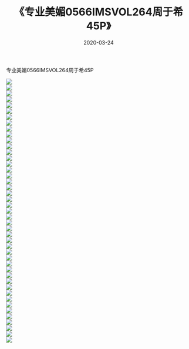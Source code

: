 ﻿---
layout: post
title:  《专业美媚0566IMSVOL264周于希45P》
date:   2020-03-24
img: http://pic.660000.xyz/1:/性感/2020/专业美媚0566IMSVOL264周于希45P/000.jpg
categories: [美女, 清纯, 唯美]
---

专业美媚0566IMSVOL264周于希45P

  ![](http://pic.660000.xyz/1:/性感/2020/专业美媚0566IMSVOL264周于希45P/001.jpg) <br> ![](http://pic.660000.xyz/1:/性感/2020/专业美媚0566IMSVOL264周于希45P/002.jpg) <br> ![](http://pic.660000.xyz/1:/性感/2020/专业美媚0566IMSVOL264周于希45P/003.jpg) <br> ![](http://pic.660000.xyz/1:/性感/2020/专业美媚0566IMSVOL264周于希45P/004.jpg) <br> ![](http://pic.660000.xyz/1:/性感/2020/专业美媚0566IMSVOL264周于希45P/005.jpg) <br> ![](http://pic.660000.xyz/1:/性感/2020/专业美媚0566IMSVOL264周于希45P/006.jpg) <br> ![](http://pic.660000.xyz/1:/性感/2020/专业美媚0566IMSVOL264周于希45P/007.jpg) <br> ![](http://pic.660000.xyz/1:/性感/2020/专业美媚0566IMSVOL264周于希45P/008.jpg) <br> ![](http://pic.660000.xyz/1:/性感/2020/专业美媚0566IMSVOL264周于希45P/009.jpg) <br> ![](http://pic.660000.xyz/1:/性感/2020/专业美媚0566IMSVOL264周于希45P/010.jpg) <br> ![](http://pic.660000.xyz/1:/性感/2020/专业美媚0566IMSVOL264周于希45P/011.jpg) <br> ![](http://pic.660000.xyz/1:/性感/2020/专业美媚0566IMSVOL264周于希45P/012.jpg) <br> ![](http://pic.660000.xyz/1:/性感/2020/专业美媚0566IMSVOL264周于希45P/013.jpg) <br> ![](http://pic.660000.xyz/1:/性感/2020/专业美媚0566IMSVOL264周于希45P/014.jpg) <br> ![](http://pic.660000.xyz/1:/性感/2020/专业美媚0566IMSVOL264周于希45P/015.jpg) <br> ![](http://pic.660000.xyz/1:/性感/2020/专业美媚0566IMSVOL264周于希45P/016.jpg) <br> ![](http://pic.660000.xyz/1:/性感/2020/专业美媚0566IMSVOL264周于希45P/017.jpg) <br> ![](http://pic.660000.xyz/1:/性感/2020/专业美媚0566IMSVOL264周于希45P/018.jpg) <br> ![](http://pic.660000.xyz/1:/性感/2020/专业美媚0566IMSVOL264周于希45P/019.jpg) <br> ![](http://pic.660000.xyz/1:/性感/2020/专业美媚0566IMSVOL264周于希45P/020.jpg) <br> ![](http://pic.660000.xyz/1:/性感/2020/专业美媚0566IMSVOL264周于希45P/021.jpg) <br> ![](http://pic.660000.xyz/1:/性感/2020/专业美媚0566IMSVOL264周于希45P/022.jpg) <br> ![](http://pic.660000.xyz/1:/性感/2020/专业美媚0566IMSVOL264周于希45P/023.jpg) <br> ![](http://pic.660000.xyz/1:/性感/2020/专业美媚0566IMSVOL264周于希45P/024.jpg) <br> ![](http://pic.660000.xyz/1:/性感/2020/专业美媚0566IMSVOL264周于希45P/025.jpg) <br> ![](http://pic.660000.xyz/1:/性感/2020/专业美媚0566IMSVOL264周于希45P/026.jpg) <br> ![](http://pic.660000.xyz/1:/性感/2020/专业美媚0566IMSVOL264周于希45P/027.jpg) <br> ![](http://pic.660000.xyz/1:/性感/2020/专业美媚0566IMSVOL264周于希45P/028.jpg) <br> ![](http://pic.660000.xyz/1:/性感/2020/专业美媚0566IMSVOL264周于希45P/029.jpg) <br> ![](http://pic.660000.xyz/1:/性感/2020/专业美媚0566IMSVOL264周于希45P/030.jpg) <br> ![](http://pic.660000.xyz/1:/性感/2020/专业美媚0566IMSVOL264周于希45P/031.jpg) <br> ![](http://pic.660000.xyz/1:/性感/2020/专业美媚0566IMSVOL264周于希45P/032.jpg) <br> ![](http://pic.660000.xyz/1:/性感/2020/专业美媚0566IMSVOL264周于希45P/033.jpg) <br> ![](http://pic.660000.xyz/1:/性感/2020/专业美媚0566IMSVOL264周于希45P/034.jpg) <br> ![](http://pic.660000.xyz/1:/性感/2020/专业美媚0566IMSVOL264周于希45P/035.jpg) <br> ![](http://pic.660000.xyz/1:/性感/2020/专业美媚0566IMSVOL264周于希45P/036.jpg) <br> ![](http://pic.660000.xyz/1:/性感/2020/专业美媚0566IMSVOL264周于希45P/037.jpg) <br> ![](http://pic.660000.xyz/1:/性感/2020/专业美媚0566IMSVOL264周于希45P/038.jpg) <br> ![](http://pic.660000.xyz/1:/性感/2020/专业美媚0566IMSVOL264周于希45P/039.jpg) <br> ![](http://pic.660000.xyz/1:/性感/2020/专业美媚0566IMSVOL264周于希45P/040.jpg) <br> ![](http://pic.660000.xyz/1:/性感/2020/专业美媚0566IMSVOL264周于希45P/041.jpg) <br> ![](http://pic.660000.xyz/1:/性感/2020/专业美媚0566IMSVOL264周于希45P/042.jpg) <br> ![](http://pic.660000.xyz/1:/性感/2020/专业美媚0566IMSVOL264周于希45P/043.jpg) <br> ![](http://pic.660000.xyz/1:/性感/2020/专业美媚0566IMSVOL264周于希45P/044.jpg) <br> ![](http://pic.660000.xyz/1:/性感/2020/专业美媚0566IMSVOL264周于希45P/045.jpg) <br>